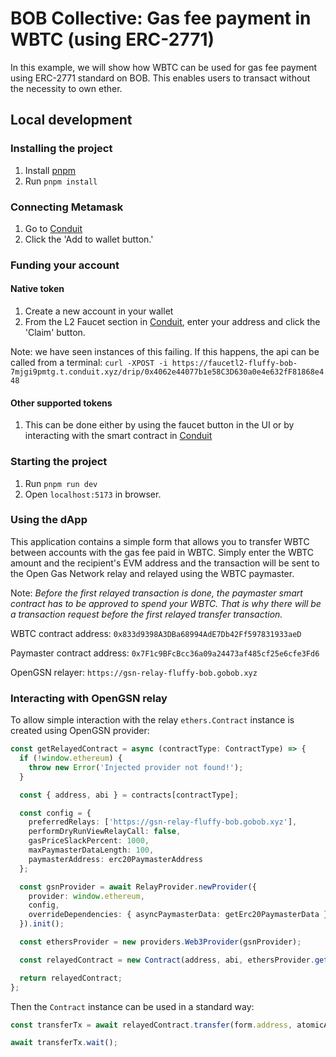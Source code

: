 # BOB Collective: Gas fee payment in WBTC (using ERC-2771)

In this example, we will show how WBTC can be used for gas fee payment using ERC-2771 standard on BOB. This enables users to transact without the necessity to own ether.

## Local development

### Installing the project

1. Install [pnpm](https://pnpm.io/installation)
2. Run `pnpm install`

### Connecting Metamask

1. Go to [Conduit](https://app.conduit.xyz/published/view/fluffy-bob-7mjgi9pmtg)
2. Click the 'Add to wallet button.'

### Funding your account

#### Native token

1. Create a new account in your wallet
2. From the L2 Faucet section in [Conduit](https://app.conduit.xyz/published/view/fluffy-bob-7mjgi9pmtg), enter your address and click the 'Claim' button.

Note: we have seen instances of this failing. If this happens, the api can be called from a terminal:
`curl -XPOST -i https://faucetl2-fluffy-bob-7mjgi9pmtg.t.conduit.xyz/drip/0x4062e44077b1e58C3D630a0e4e632fF81868e448`

#### Other supported tokens

1. This can be done either by using the faucet button in the UI or by interacting with the smart contract in [Conduit](https://explorerl2-fluffy-bob-7mjgi9pmtg.t.conduit.xyz/address/[address])

### Starting the project

1. Run `pnpm run dev`
2. Open `localhost:5173` in browser.

### Using the dApp

This application contains a simple form that allows you to transfer WBTC between accounts with the gas fee paid in WBTC. Simply enter the WBTC amount and the recipient's EVM address and the transaction will be sent to the Open Gas Network relay and relayed using the WBTC paymaster. 

Note: *Before the first relayed transaction is done, the paymaster smart contract has to be approved to spend your WBTC. That is why there will be a transaction request before the first relayed transfer transaction.*

WBTC contract address: `0x833d9398A3DBa68994AdE7Db42Ff597831933aeD`

Paymaster contract address: `0x7F1c9BFcBcc36a09a24473af485cf25e6cfe3Fd6`

OpenGSN relayer:
`https://gsn-relay-fluffy-bob.gobob.xyz`

### Interacting with OpenGSN relay

To allow simple interaction with the relay `ethers.Contract` instance is created using OpenGSN provider:
```typescript
const getRelayedContract = async (contractType: ContractType) => {
  if (!window.ethereum) {
    throw new Error('Injected provider not found!');
  }

  const { address, abi } = contracts[contractType];

  const config = {
    preferredRelays: ['https://gsn-relay-fluffy-bob.gobob.xyz'],
    performDryRunViewRelayCall: false,
    gasPriceSlackPercent: 1000,
    maxPaymasterDataLength: 100,
    paymasterAddress: erc20PaymasterAddress
  };

  const gsnProvider = await RelayProvider.newProvider({
    provider: window.ethereum,
    config,
    overrideDependencies: { asyncPaymasterData: getErc20PaymasterData }
  }).init();

  const ethersProvider = new providers.Web3Provider(gsnProvider);

  const relayedContract = new Contract(address, abi, ethersProvider.getSigner());

  return relayedContract;
};
```

Then the `Contract` instance can be used in a standard way:
```typescript
const transferTx = await relayedContract.transfer(form.address, atomicAmount.toString());

await transferTx.wait();
```


